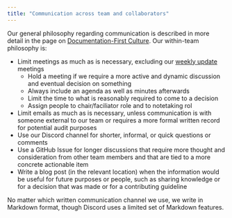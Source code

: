 ```yaml
---
title: "Communication across team and collaborators"
---
```


Our general philosophy regarding communication is described in more
detail in the page on [Documentation-First Culture](). Our within-team
philosophy is:

-   Limit meetings as much as is necessary, excluding our [weekly
    update](update-meetings.md) meetings
    -   Hold a meeting if we require a more active and dynamic
        discussion and eventual decision on something
    -   Always include an agenda as well as minutes afterwards
    -   Limit the time to what is reasonably required to come to a
        decision
    -   Assign people to chair/faciliator role and to notetaking rol
-   Limit emails as much as is necessary, unless communication is with
    someone external to our team or requires a more formal written
    record for potential audit purposes
-   Use our Discord channel for shorter, informal, or quick questions or
    comments
-   Use a GitHub Issue for longer discussions that require more thought
    and consideration from other team members and that are tied to a
    more concrete actionable item
-   Write a blog post (in the relevant location) when the information
    would be useful for future purposes or people, such as sharing
    knowledge or for a decision that was made or for a contributing
    guideline

No matter which written communication channel we use, we write in
Markdown format, though Discord uses a limited set of Markdown features.
